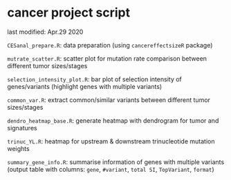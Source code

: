 # cancer project script

last modified: Apr.29 2020

`CESanal_prepare.R`: data preparation (using `cancereffectsizeR` package)

`mutrate_scatter.R`: scatter plot for mutation rate comparison between different tumor sizes/stages

`selection_intensity_plot.R`: bar plot of selection intensity of genes/variants (highlight genes with multiple variants)

`common_var.R`: extract common/similar variants between different tumor sizes/stages

`dendro_heatmap_base.R`: generate heatmap with dendrogram for tumor and signatures

`trinuc_YL.R`: heatmap for upstream & downstream trinucleotide mutation weights

`summary_gene_info.R`: summarise information of genes with multiple variants (output table with columns: `gene`, `#variant`, `total SI`, `TopVariant`, `format`)
